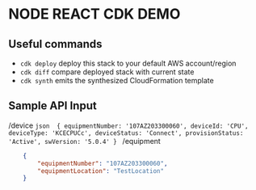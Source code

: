 # NODE REACT CDK DEMO
## Useful commands

* `cdk deploy`      deploy this stack to your default AWS account/region
* `cdk diff`        compare deployed stack with current state
* `cdk synth`       emits the synthesized CloudFormation template

## Sample API Input
/device
    ```json 
    {
      equipmentNumber: '107AZ203300060',
      deviceId: 'CPU',
      deviceType: 'KCECPUCc',
      deviceStatus: 'Connect',
      provisionStatus: 'Active',
      swVersion: '5.0.4'
    }
    ```
/equipment
```json 
    {
        "equipmentNumber": "107AZ203300060",
        "equipmentLocation": "TestLocation"
    }
``` 